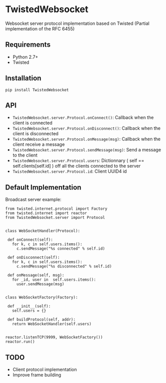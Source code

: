 TwistedWebsocket
================

Websocket server protocol implementation based on Twisted
(Partial implementation of the RFC 6455)

Requirements
------------

-   Python 2.7+
-   Twisted

Installation
------------

    pip install TwistedWebsocket

API
---

-   `TwistedWebsocket.server.Protocol.onConnect()`: Callback when the client is connected
-   `TwistedWebsocket.server.Protocol.onDisconnect()`: Callback when the client is disconnected
-   `TwistedWebsocket.server.Protocol.onMessage(msg)`: Callback when the client receive a message
-   `TwistedWebsocket.server.Protocol.sendMessage(msg)`: Send a message to the client
-   `TwistedWebsocket.server.Protocol.users`: Dictionnary ( self == self.clients[self.id] ) off all the clients connected to the server
-   `TwistedWebsocket.server.Protocol.id`: Client UUID4 id

Default Implementation
----------------------

Broadcast server example:


    from twisted.internet.protocol import Factory
    from twisted.internet import reactor
    from TwistedWebsocket.server import Protocol


    class WebSocketHandler(Protocol):

     def onConnect(self):
       for k, c in self.users.items():
         c.sendMessage("%s connected" % self.id)

     def onDisconnect(self):
       for k, c in self.users.items():
         c.sendMessage("%s disconnected" % self.id)

     def onMessage(self, msg):
       for _id, user in  self.users.items():
         user.sendMessage(msg)


    class WebSocketFactory(Factory):
     
     def __init__(self):
       self.users = {}
     
     def buildProtocol(self, addr):
       return WebSocketHandler(self.users)


    reactor.listenTCP(9999, WebSocketFactory())
    reactor.run()

TODO
----

-   Client protocol implementation
-   Improve frame building
